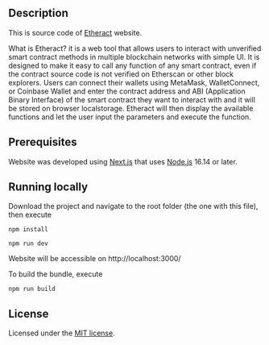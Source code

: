 ## Description

This is source code of [Etheract](https://ethact.vercel.app/) website.

What is Etheract? it is a web tool that allows users to interact with unverified smart contract methods in multiple blockchain networks with simple UI. It is designed to make it easy to call any function of any smart contract, even if the contract source code is not verified on Etherscan or other block explorers. Users can connect their wallets using MetaMask, WalletConnect, or Coinbase Wallet and enter the contract address and ABI (Application Binary Interface) of the smart contract they want to interact with and it will be stored on browser localstorage. Etheract will then display the available functions and let the user input the parameters and execute the function.

## Prerequisites

Website was developed using [Next.js](https://github.com/vercel/next.js) that uses [Node.js](https://nodejs.org/en) 16.14 or later.

## Running locally

Download the project and navigate to the root folder (the one with this file), then execute

`npm install`

`npm run dev`

Website will be accessible on http://localhost:3000/

To build the bundle, execute

`npm run build`

## License

Licensed under the [MIT license](./LICENSE.md).
